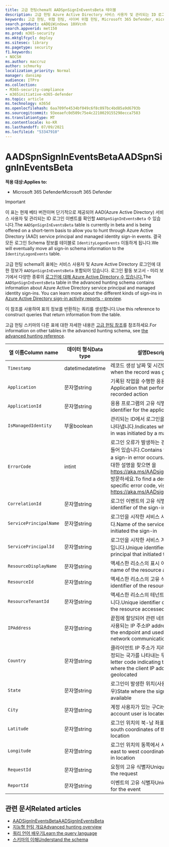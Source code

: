 ```yaml
---
title: 고급 헌팅chema의 AADSpnSignInEventsBeta 테이블
description: 고급 헌팅 Azure Active Directory 서비스 사용자 및 관리되는 ID 로그인 이벤트 테이블과 관련된 정보에 대해 자세히 알아보기
keywords: 고급 헌팅, 위협 헌팅, 사이버 위협 헌팅, Microsoft 365 Defender, microsoft 365, m365, 검색, 쿼리, 원격 분석, schema 참조, kusto, 표, 열, 데이터 형식, 설명, AlertInfo, 경고, 엔터티, 증거, 파일, IP 주소, 장치, 컴퓨터, 사용자, 계정, ID, AAD
search.product: eADQiWindows 10XVcnh
search.appverid: met150
ms.prod: m365-security
ms.mktglfcycl: deploy
ms.sitesec: library
ms.pagetype: security
f1.keywords:
- NOCSH
ms.author: maccruz
author: schmurky
localization_priority: Normal
manager: dansimp
audience: ITPro
ms.collection:
- M365-security-compliance
- m365initiative-m365-defender
ms.topic: article
ms.technology: m365d
ms.openlocfilehash: 6aa709fe4534bf049c6f8c097bc4bd85a9d6793b
ms.sourcegitcommit: 93eeaefc0d509c75e4c2210029155298ecca7583
ms.translationtype: MT
ms.contentlocale: ko-KR
ms.lasthandoff: 07/09/2021
ms.locfileid: "53347910"
---
```

# <a name="aadspnsignineventsbeta"></a><span data-ttu-id="8f730-104">AADSpnSignInEventsBeta</span><span class="sxs-lookup"><span data-stu-id="8f730-104">AADSpnSignInEventsBeta</span></span>

<span data-ttu-id="8f730-105">**적용 대상:**</span><span class="sxs-lookup"><span data-stu-id="8f730-105">**Applies to:**</span></span>

- <span data-ttu-id="8f730-106">Microsoft 365 Defender</span><span class="sxs-lookup"><span data-stu-id="8f730-106">Microsoft 365 Defender</span></span>

>[!IMPORTANT]
> <span data-ttu-id="8f730-107">이 표는 현재 베타 버전이며 단기적으로 제공되어 AAD(Azure Active Directory) 서비스 사용자 및 관리되는 ID 로그인 이벤트를 확인할 `AADSpnSignInEventsBeta` 수 있습니다.</span><span class="sxs-lookup"><span data-stu-id="8f730-107">The `AADSpnSignInEventsBeta` table is currently in beta and is being offered on a short-term basis to allow you to hunt through Azure Active Directory (AAD) service principal and managed identity sign-in events.</span></span> <span data-ttu-id="8f730-108">결국 모든 로그인 Schema 정보를 테이블로 `IdentityLogonEvents` 이동하게 됩니다.</span><span class="sxs-lookup"><span data-stu-id="8f730-108">We will eventually move all sign-in schema information to the `IdentityLogonEvents` table.</span></span>



<span data-ttu-id="8f730-109">고급 헌팅 schema의 표에는 서비스 사용자 및 Azure Active Directory 로그인에 대한 정보가 `AADSpnSignInEventsBeta` 포함되어 있습니다. 로그인 활동 보고서 - 미리 보기에서 다양한 종류의 [로그인에 대해 Azure Active Directory 수 있습니다.](/azure/active-directory/reports-monitoring/concept-all-sign-ins)</span><span class="sxs-lookup"><span data-stu-id="8f730-109">The `AADSpnSignInEventsBeta` table in the advanced hunting schema contains information about Azure Active Directory service principal and managed identity sign-ins. You can learn more about the different kinds of sign-ins in [Azure Active Directory sign-in activity reports - preview](/azure/active-directory/reports-monitoring/concept-all-sign-ins).</span></span>

<span data-ttu-id="8f730-110">이 참조를 사용하여 표의 정보를 반환하는 쿼리를 생성합니다.</span><span class="sxs-lookup"><span data-stu-id="8f730-110">Use this reference to construct queries that return information from the table.</span></span>

<span data-ttu-id="8f730-111">고급 헌팅 스키마의 다른 표에 대한 자세한 내용은 [고급 헌팅 참조](/windows/security/threat-protection/microsoft-defender-atp/advanced-hunting-reference)를 참조하세요.</span><span class="sxs-lookup"><span data-stu-id="8f730-111">For information on other tables in the advanced hunting schema, see [the advanced hunting reference](/windows/security/threat-protection/microsoft-defender-atp/advanced-hunting-reference).</span></span>





| <span data-ttu-id="8f730-112">열 이름</span><span class="sxs-lookup"><span data-stu-id="8f730-112">Column name</span></span> | <span data-ttu-id="8f730-113">데이터 형식</span><span class="sxs-lookup"><span data-stu-id="8f730-113">Data type</span></span> | <span data-ttu-id="8f730-114">설명</span><span class="sxs-lookup"><span data-stu-id="8f730-114">Description</span></span> |
|-----|-----|-----|
| `Timestamp` | <span data-ttu-id="8f730-115">datetime</span><span class="sxs-lookup"><span data-stu-id="8f730-115">datetime</span></span> | <span data-ttu-id="8f730-116">레코드 생성 날짜 및 시간</span><span class="sxs-lookup"><span data-stu-id="8f730-116">Date and time when the record was generated</span></span> |
| `Application` | <span data-ttu-id="8f730-117">문자열</span><span class="sxs-lookup"><span data-stu-id="8f730-117">string</span></span> | <span data-ttu-id="8f730-118">기록된 작업을 수행한 응용 프로그램</span><span class="sxs-lookup"><span data-stu-id="8f730-118">Application that performed the recorded action</span></span> |
| `ApplicationId` | <span data-ttu-id="8f730-119">문자열</span><span class="sxs-lookup"><span data-stu-id="8f730-119">string</span></span> | <span data-ttu-id="8f730-120">응용 프로그램의 고유 식별자</span><span class="sxs-lookup"><span data-stu-id="8f730-120">Unique identifier for the application</span></span> |
| `IsManagedIdentity`    | <span data-ttu-id="8f730-121">부울</span><span class="sxs-lookup"><span data-stu-id="8f730-121">boolean</span></span>       | <span data-ttu-id="8f730-122">관리되는 ID에서 로그인을 시작한지 여부를 나타냅니다.</span><span class="sxs-lookup"><span data-stu-id="8f730-122">Indicates whether the sign-in was initiated by a managed identity</span></span> |
| `ErrorCode`    | <span data-ttu-id="8f730-123">int</span><span class="sxs-lookup"><span data-stu-id="8f730-123">int</span></span> | <span data-ttu-id="8f730-124">로그인 오류가 발생하는 경우 오류 코드가 들어 있습니다.</span><span class="sxs-lookup"><span data-stu-id="8f730-124">Contains the error code if a sign-in error occurs.</span></span> <span data-ttu-id="8f730-125">특정 오류 코드에 대한 설명을 찾으면 을 <https://aka.ms/AADsigninsErrorCodes> 방문하세요.</span><span class="sxs-lookup"><span data-stu-id="8f730-125">To find a description of a specific error code, visit <https://aka.ms/AADsigninsErrorCodes>.</span></span> |
| `CorrelationId`        | <span data-ttu-id="8f730-126">문자열</span><span class="sxs-lookup"><span data-stu-id="8f730-126">string</span></span>        | <span data-ttu-id="8f730-127">로그인 이벤트의 고유 식별자</span><span class="sxs-lookup"><span data-stu-id="8f730-127">Unique identifier of the sign-in event</span></span> |
| `ServicePrincipalName` | <span data-ttu-id="8f730-128">문자열</span><span class="sxs-lookup"><span data-stu-id="8f730-128">string</span></span>        | <span data-ttu-id="8f730-129">로그인을 시작한 서비스 사용자 이름입니다.</span><span class="sxs-lookup"><span data-stu-id="8f730-129">Name of the service principal that initiated the sign-in</span></span>  |
| `ServicePrincipalId`   | <span data-ttu-id="8f730-130">문자열</span><span class="sxs-lookup"><span data-stu-id="8f730-130">string</span></span>        | <span data-ttu-id="8f730-131">로그인을 시작한 서비스 계정의 고유 식별자입니다.</span><span class="sxs-lookup"><span data-stu-id="8f730-131">Unique identifier of the service principal that initiated the sign-in</span></span>  |
| `ResourceDisplayName`  | <span data-ttu-id="8f730-132">문자열</span><span class="sxs-lookup"><span data-stu-id="8f730-132">string</span></span>        | <span data-ttu-id="8f730-133">액세스한 리소스의 표시 이름</span><span class="sxs-lookup"><span data-stu-id="8f730-133">Display name of the resource accessed</span></span>  |
| `ResourceId`           | <span data-ttu-id="8f730-134">문자열</span><span class="sxs-lookup"><span data-stu-id="8f730-134">string</span></span>        | <span data-ttu-id="8f730-135">액세스한 리소스의 고유 식별자</span><span class="sxs-lookup"><span data-stu-id="8f730-135">Unique identifier of the resource accessed</span></span>  |
| `ResourceTenantId`     | <span data-ttu-id="8f730-136">문자열</span><span class="sxs-lookup"><span data-stu-id="8f730-136">string</span></span>        | <span data-ttu-id="8f730-137">액세스한 리소스의 테넌트의 고유 식별자입니다.</span><span class="sxs-lookup"><span data-stu-id="8f730-137">Unique identifier of the tenant of the resource accessed</span></span> |
| `IPAddress`            | <span data-ttu-id="8f730-138">문자열</span><span class="sxs-lookup"><span data-stu-id="8f730-138">string</span></span>        | <span data-ttu-id="8f730-139">끝점에 할당되어 관련 네트워크 통신 중에 사용되는 IP 주소</span><span class="sxs-lookup"><span data-stu-id="8f730-139">IP address assigned to the endpoint and used during related network communications</span></span>  |
| `Country`          | <span data-ttu-id="8f730-140">문자열</span><span class="sxs-lookup"><span data-stu-id="8f730-140">string</span></span>        | <span data-ttu-id="8f730-141">클라이언트 IP 주소가 지리적으로 위치가 지정되는 국가를 나타내는 두 글자 코드</span><span class="sxs-lookup"><span data-stu-id="8f730-141">Two-letter code indicating the country where the client IP address is geolocated</span></span> |
| `State`                | <span data-ttu-id="8f730-142">문자열</span><span class="sxs-lookup"><span data-stu-id="8f730-142">string</span></span>        | <span data-ttu-id="8f730-143">로그인이 발생한 위치(사용 가능한 경우)</span><span class="sxs-lookup"><span data-stu-id="8f730-143">State where the sign-in occurred, if available</span></span> |
| `City`                 | <span data-ttu-id="8f730-144">문자열</span><span class="sxs-lookup"><span data-stu-id="8f730-144">string</span></span>        | <span data-ttu-id="8f730-145">계정 사용자가 있는 구</span><span class="sxs-lookup"><span data-stu-id="8f730-145">City where the account user is located</span></span>  |
| `Latitude`             | <span data-ttu-id="8f730-146">문자열</span><span class="sxs-lookup"><span data-stu-id="8f730-146">string</span></span>        | <span data-ttu-id="8f730-147">로그인 위치의 북-남 좌표</span><span class="sxs-lookup"><span data-stu-id="8f730-147">The north to south coordinates of the sign-in location</span></span> |
| `Longitude`            | <span data-ttu-id="8f730-148">문자열</span><span class="sxs-lookup"><span data-stu-id="8f730-148">string</span></span>        | <span data-ttu-id="8f730-149">로그인 위치의 동쪽에서 서 좌표까지</span><span class="sxs-lookup"><span data-stu-id="8f730-149">The east to west coordinates of the sign-in location</span></span> |
| `RequestId`            | <span data-ttu-id="8f730-150">문자열</span><span class="sxs-lookup"><span data-stu-id="8f730-150">string</span></span>        | <span data-ttu-id="8f730-151">요청의 고유 식별자</span><span class="sxs-lookup"><span data-stu-id="8f730-151">Unique identifier of the request</span></span> |
|`ReportId` | <span data-ttu-id="8f730-152">문자열</span><span class="sxs-lookup"><span data-stu-id="8f730-152">string</span></span> | <span data-ttu-id="8f730-153">이벤트의 고유 식별자</span><span class="sxs-lookup"><span data-stu-id="8f730-153">Unique identifier for the event</span></span> |

 

## <a name="related-articles"></a><span data-ttu-id="8f730-154">관련 문서</span><span class="sxs-lookup"><span data-stu-id="8f730-154">Related articles</span></span>

-   [<span data-ttu-id="8f730-155">AADSignInEventsBeta</span><span class="sxs-lookup"><span data-stu-id="8f730-155">AADSignInEventsBeta</span></span>](./advanced-hunting-aadsignineventsbeta-table.md)
-   [<span data-ttu-id="8f730-156">지능형 헌팅 개요</span><span class="sxs-lookup"><span data-stu-id="8f730-156">Advanced hunting overview</span></span>](/windows/security/threat-protection/microsoft-defender-atp/advanced-hunting-overview)
-   [<span data-ttu-id="8f730-157">쿼리 언어 배우기</span><span class="sxs-lookup"><span data-stu-id="8f730-157">Learn the query language</span></span>](/windows/security/threat-protection/microsoft-defender-atp/advanced-hunting-query-language)
-   [<span data-ttu-id="8f730-158">스키마의 이해</span><span class="sxs-lookup"><span data-stu-id="8f730-158">Understand the schema</span></span>](/windows/security/threat-protection/microsoft-defender-atp/advanced-hunting-schema-reference)
